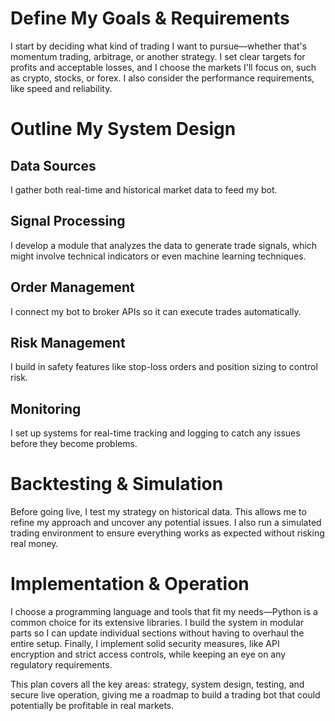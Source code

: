 # Define My Goals & Requirements
I start by deciding what kind of trading I want to pursue—whether that's momentum trading, arbitrage, or another strategy. I set clear targets for profits and acceptable losses, and I choose the markets I'll focus on, such as crypto, stocks, or forex. I also consider the performance requirements, like speed and reliability.

# Outline My System Design

## Data Sources
I gather both real-time and historical market data to feed my bot.

## Signal Processing
I develop a module that analyzes the data to generate trade signals, which might involve technical indicators or even machine learning techniques.

## Order Management
I connect my bot to broker APIs so it can execute trades automatically.

## Risk Management
I build in safety features like stop-loss orders and position sizing to control risk.

## Monitoring
I set up systems for real-time tracking and logging to catch any issues before they become problems.

# Backtesting & Simulation
Before going live, I test my strategy on historical data. This allows me to refine my approach and uncover any potential issues. I also run a simulated trading environment to ensure everything works as expected without risking real money.

# Implementation & Operation
I choose a programming language and tools that fit my needs—Python is a common choice for its extensive libraries. I build the system in modular parts so I can update individual sections without having to overhaul the entire setup. Finally, I implement solid security measures, like API encryption and strict access controls, while keeping an eye on any regulatory requirements.

This plan covers all the key areas: strategy, system design, testing, and secure live operation, giving me a roadmap to build a trading bot that could potentially be profitable in real markets.
